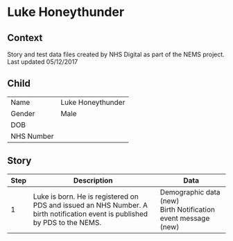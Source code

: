 # Luke Honeythunder
## Context
Story and test data files created by NHS Digital as part of the NEMS project. Last updated 05/12/2017
## Child

| | |
|---|---|
| Name | Luke Honeythunder |
| Gender | Male |
| DOB |  |
| NHS Number |  |

## Story

| Step | Description | Data |
|---|---|---|
| 1 | Luke is born. He is registered on PDS and issued an NHS Number. A birth notification event is published by PDS to the NEMS.| Demographic data (new)<br>Birth Notification event message (new) |
